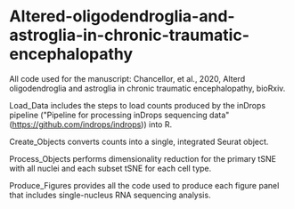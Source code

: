 # Altered-oligodendroglia-and-astroglia-in-chronic-traumatic-encephalopathy
All code used for the manuscript: Chancellor, et al., 2020, Alterd oligodendroglia and astroglia in chronic traumatic encephalopathy, bioRxiv. 

Load_Data includes the steps to load counts produced by the inDrops pipeline ("Pipeline for processing inDrops sequencing data" 
(https://github.com/indrops/indrops)) into R. 

Create_Objects converts counts into a single, integrated Seurat object.

Process_Objects performs dimensionality reduction for the primary tSNE with all nuclei and each subset tSNE for each cell type. 

Produce_Figures provides all the code used to produce each figure panel that includes single-nucleus RNA sequencing analysis. 
